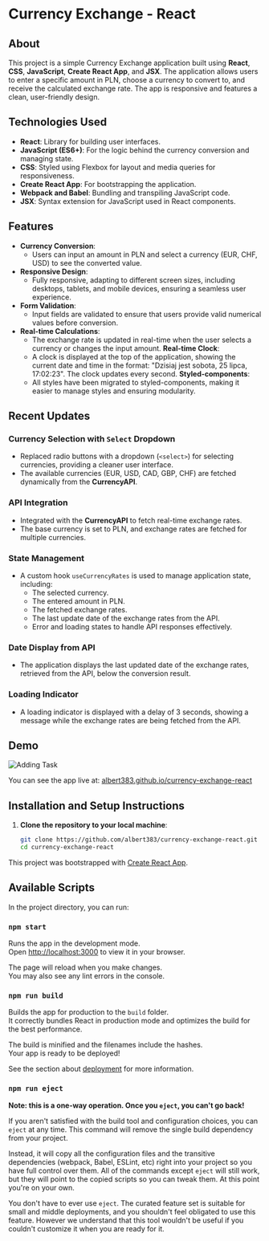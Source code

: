 # Currency Exchange - React

## About

This project is a simple Currency Exchange application built using **React**, **CSS**, **JavaScript**, **Create React App**, and **JSX**. The application allows users to enter a specific amount in PLN, choose a currency to convert to, and receive the calculated exchange rate. The app is responsive and features a clean, user-friendly design.

## Technologies Used

- **React**: Library for building user interfaces.
- **JavaScript (ES6+)**: For the logic behind the currency conversion and managing state.
- **CSS**: Styled using Flexbox for layout and media queries for responsiveness.
- **Create React App**: For bootstrapping the application.
- **Webpack and Babel**: Bundling and transpiling JavaScript code.
- **JSX**: Syntax extension for JavaScript used in React components.

## Features

- **Currency Conversion**: 
  - Users can input an amount in PLN and select a currency (EUR, CHF, USD) to see the converted value.
- **Responsive Design**:
  - Fully responsive, adapting to different screen sizes, including desktops, tablets, and mobile devices, ensuring a seamless user experience.
- **Form Validation**:
  - Input fields are validated to ensure that users provide valid numerical values before conversion.
- **Real-time Calculations**:
  - The exchange rate is updated in real-time when the user selects a currency or changes the input amount.
   **Real-time Clock**:
  - A clock is displayed at the top of the application, showing the current date and time in the format: "Dzisiaj jest sobota, 25 lipca, 17:02:23". The clock updates every second.
    **Styled-components**:
  -  All styles have been migrated to styled-components, making it easier to manage styles and ensuring modularity.

## Recent Updates

### Currency Selection with `Select` Dropdown
- Replaced radio buttons with a dropdown (`<select>`) for selecting currencies, providing a cleaner user interface.
- The available currencies (EUR, USD, CAD, GBP, CHF) are fetched dynamically from the **CurrencyAPI**.

### API Integration
- Integrated with the **CurrencyAPI** to fetch real-time exchange rates.
- The base currency is set to PLN, and exchange rates are fetched for multiple currencies.

### State Management
- A custom hook `useCurrencyRates` is used to manage application state, including:
  - The selected currency.
  - The entered amount in PLN.
  - The fetched exchange rates.
  - The last update date of the exchange rates from the API.
  - Error and loading states to handle API responses effectively.

### Date Display from API
- The application displays the last updated date of the exchange rates, retrieved from the API, below the conversion result.

### Loading Indicator
- A loading indicator is displayed with a delay of 3 seconds, showing a message while the exchange rates are being fetched from the API.

## Demo

![Adding Task](https://zapodaj.net/images/735dffddadbce.gif)

You can see the app live at: [albert383.github.io/currency-exchange-react](https://albert383.github.io/currency-exchange-react/)

## Installation and Setup Instructions

1. **Clone the repository to your local machine**:

   ```bash
   git clone https://github.com/albert383/currency-exchange-react.git
   cd currency-exchange-react


This project was bootstrapped with [Create React App](https://github.com/facebook/create-react-app).

## Available Scripts

In the project directory, you can run:

### `npm start`

Runs the app in the development mode.\
Open [http://localhost:3000](http://localhost:3000) to view it in your browser.

The page will reload when you make changes.\
You may also see any lint errors in the console.

### `npm run build`

Builds the app for production to the `build` folder.\
It correctly bundles React in production mode and optimizes the build for the best performance.

The build is minified and the filenames include the hashes.\
Your app is ready to be deployed!

See the section about [deployment](https://facebook.github.io/create-react-app/docs/deployment) for more information.

### `npm run eject`

**Note: this is a one-way operation. Once you `eject`, you can't go back!**

If you aren't satisfied with the build tool and configuration choices, you can `eject` at any time. This command will remove the single build dependency from your project.

Instead, it will copy all the configuration files and the transitive dependencies (webpack, Babel, ESLint, etc) right into your project so you have full control over them. All of the commands except `eject` will still work, but they will point to the copied scripts so you can tweak them. At this point you're on your own.

You don't have to ever use `eject`. The curated feature set is suitable for small and middle deployments, and you shouldn't feel obligated to use this feature. However we understand that this tool wouldn't be useful if you couldn't customize it when you are ready for it.